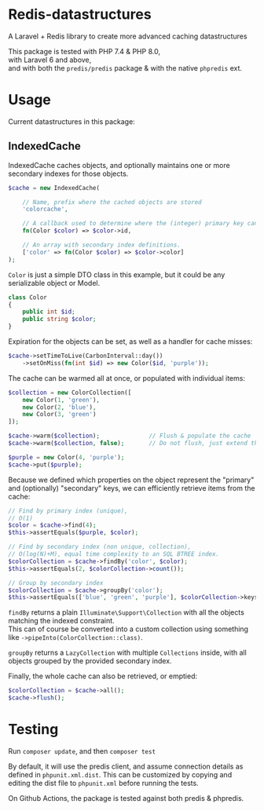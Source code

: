 # Redis-datastructures
A Laravel + Redis library to create more advanced caching datastructures

This package is tested with PHP 7.4 & PHP 8.0,  
with Laravel 6 and above,  
and with both the `predis/predis` package & with the native `phpredis` ext.

# Usage

Current datastructures in this package:

## IndexedCache

IndexedCache caches objects, and optionally maintains one or more secondary indexes for those objects.

```php
$cache = new IndexedCache(

    // Name, prefix where the cached objects are stored
    'colorcache',

    // A callback used to determine where the (integer) primary key can be found on the object
    fn(Color $color) => $color->id,

    // An array with secondary index definitions.
    ['color' => fn(Color $color) => $color->color]
);
```

`Color` is just a simple DTO class in this example, but it could be any serializable object or Model.

```php
class Color
{
    public int $id;
    public string $color;
}
```

Expiration for the objects can be set, as well as a handler for cache misses:

```php
$cache->setTimeToLive(CarbonInterval::day())
    ->setOnMiss(fn(int $id) => new Color($id, 'purple'));
```

The cache can be warmed all at once, or populated with individual items:

```php
$collection = new ColorCollection([
    new Color(1, 'green'),
    new Color(2, 'blue'),
    new Color(3, 'green')
]);

$cache->warm($collection);              // Flush & populate the cache
$cache->warm($collection, false);       // Do not flush, just extend the cache with missing items

$purple = new Color(4, 'purple');
$cache->put($purple); 
```

Because we defined which properties on the object represent the "primary" and (optionally) "secondary" keys, we can efficiently retrieve items from the cache:

```php
// Find by primary index (unique),
// O(1)
$color = $cache->find(4);
$this->assertEquals($purple, $color);

// Find by secondary index (non unique, collection),
// O(log(N)+M), equal time complexity to an SQL BTREE index.
$colorCollection = $cache->findBy('color', $color);
$this->assertEquals(2, $colorCollection->count());

// Group by secondary index
$colorCollection = $cache->groupBy('color');
$this->assertEquals(['blue', 'green', 'purple'], $colorCollection->keys());
```

`findBy` returns a plain `Illuminate\Support\Collection` with all the objects matching the indexed constraint.  
This can of course be converted into a custom collection using something like `->pipeInto(ColorCollection::class)`.

`groupBy` returns a `LazyCollection` with multiple `Collections` inside, with all objects grouped by the provided secondary index. 

Finally, the whole cache can also be retrieved, or emptied:
```php
$colorCollection = $cache->all();
$cache->flush();
```



# Testing
Run `composer update`, and then `composer test`

By default, it will use the predis client, and assume connection details as defined in `phpunit.xml.dist`.
This can be customized by copying and editing the dist file to `phpunit.xml` before running the tests.

On Github Actions, the package is tested against both predis & phpredis. 
